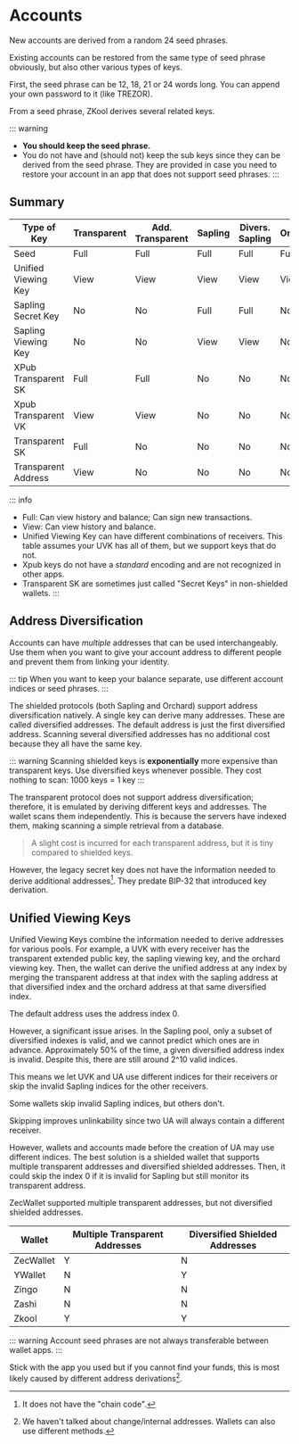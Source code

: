 # Accounts

New accounts are derived from a random 24 seed phrases.

Existing accounts can be restored from the same type of
seed phrase obviously, but also other various types of keys.

First, the seed phrase can be 12, 18, 21 or 24 words
long. You can append your own password to it (like TREZOR).

From a seed phrase, ZKool derives several related keys.

::: warning
- **You should keep the seed phrase.**
- You do not have and (should not) keep the sub keys since
they can be derived from the seed phrase. They are provided
in case you need to restore your account in an app that does
not support seed phrases.
:::

## Summary

| Type of Key             | Transparent | Add. Transparent | Sapling | Divers. Sapling | Orchard | Divers. Orchard |
|-------------            |-------------|------------------|---------|-----------------|---------|-----------------|
|   Seed                  |     Full    |     Full         |  Full   |      Full       |  Full   |   Full          |
|  Unified Viewing Key    |    View     |    View          |  View   |      View       |  View   |   View          |
|  Sapling Secret Key     |     No      |      No          |  Full   |     Full        |  No     |   No            |
|  Sapling Viewing Key    |     No      |      No          |  View   |      View       |  No     |   No            |
|  XPub Transparent SK    |    Full     |    Full          |   No    |      No         |  No     |   No            |
|  Xpub Transparent VK    |    View     |    View          |   No    |      No         |  No     |   No            |
|  Transparent SK         |    Full     |     No           |   No    |      No         |  No     |   No            |      |                 |         |                 |
|  Transparent Address    |    View     |     No           |   No    |      No         |  No     |   No            |      |                 |         |                 |

::: info
- Full: Can view history and balance; Can sign new transactions.
- View: Can view history and balance.
- Unified Viewing Key can have different combinations of receivers. This table
assumes your UVK has all of them, but we support keys that do not.
- Xpub keys do not have a *standard* encoding and are not recognized in other apps.
- Transparent SK are sometimes just called "Secret Keys" in non-shielded wallets.
:::

## Address Diversification

Accounts can have *multiple* addresses that can be used interchangeably. Use
them when you want to give your account address to different people and prevent
them from linking your identity.

::: tip
When you want to keep your balance separate, use different account indices or
seed phrases.
:::

The shielded protocols (both Sapling and Orchard) support address
diversification natively. A single key can derive many addresses. These are
called diversified addresses. The default address is just the first diversified
address. Scanning several diversified addresses has no additional cost because
they all have the same key.

::: warning
Scanning shielded keys is **exponentially**
more expensive than transparent keys. Use diversified keys whenever possible.
They cost nothing to scan: 1000 keys = 1 key
:::

The transparent protocol does not support address diversification; therefore, it
is emulated by deriving different keys and addresses. The wallet scans them
independently. This is because the servers have indexed them, making scanning a
simple retrieval from a database.

> A slight cost is incurred for each transparent address, but it is tiny compared
to shielded keys.

However, the legacy secret key does not have the information needed to derive
additional addresses[^1]. They predate BIP-32 that introduced key derivation.

## Unified Viewing Keys

Unified Viewing Keys combine the information needed to derive addresses for
various pools. For example, a UVK with every receiver has the transparent
extended public key, the sapling viewing key, and the orchard viewing key. Then,
the wallet can derive the unified address at any index by merging the
transparent address at that index with the sapling address at that diversified
index and the orchard address at that same diversified index.

The default address uses the address index 0.

However, a significant issue arises. In the Sapling pool, only a subset of
diversified indexes is valid, and we cannot predict which ones are in advance.
Approximately 50% of the time, a given diversified address index is invalid.
Despite this, there are still around 2^10 valid indices.

This means we let UVK and UA use different indices for their receivers or skip
the invalid Sapling indices for the other receivers.

Some wallets skip invalid Sapling indices, but others don't.

Skipping improves unlinkability since two UA will always contain a
different receiver. 

However, wallets and accounts made before the creation of UA may use different
indices. The best solution is a shielded wallet that supports multiple
transparent addresses and diversified shielded addresses. 
Then, it could skip the index 0 if it is invalid for
Sapling but still monitor its transparent address.

ZecWallet supported multiple transparent addresses, but not diversified
shielded addresses.

| Wallet    | Multiple Transparent Addresses | Diversified Shielded Addresses |
|-----------|--------------------------------|--------------------------------|
| ZecWallet | Y                              | N                              |
| YWallet   | N                              | Y                              |
| Zingo     | N                              | N                              |
| Zashi     | N                              | N                              |
| Zkool     | Y                              | Y                              |

::: warning
Account seed phrases are not always transferable between wallet apps.
:::

Stick with the app you used but if you cannot find your funds, this is
most likely caused by different address derivations[^2].

[^1]: It does not have the "chain code".
[^2]: We haven't talked about change/internal addresses. Wallets can
also use different methods.
